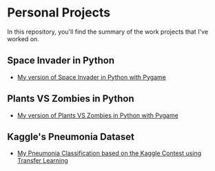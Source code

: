 # Personal Projects
In this repository, you'll find the summary of the work projects that I've worked on.

## Space Invader in Python
* [My version of Space Invader in Python with Pygame](https://github.com/vinniesun/Projects/tree/main/Personal%20Projects/Space%20Invader)

## Plants VS Zombies in Python
* [My version of Plants VS Zombies in Python with Pygame](https://github.com/vinniesun/Projects/tree/main/Personal%20Projects/PlantVSZombies)

## Kaggle's Pneumonia Dataset
* [My Pneumonia Classification based on the Kaggle Contest using Transfer Learning](https://github.com/vinniesun/Projects/tree/main/Personal%20Projects/Pneumonia%20Classification)
